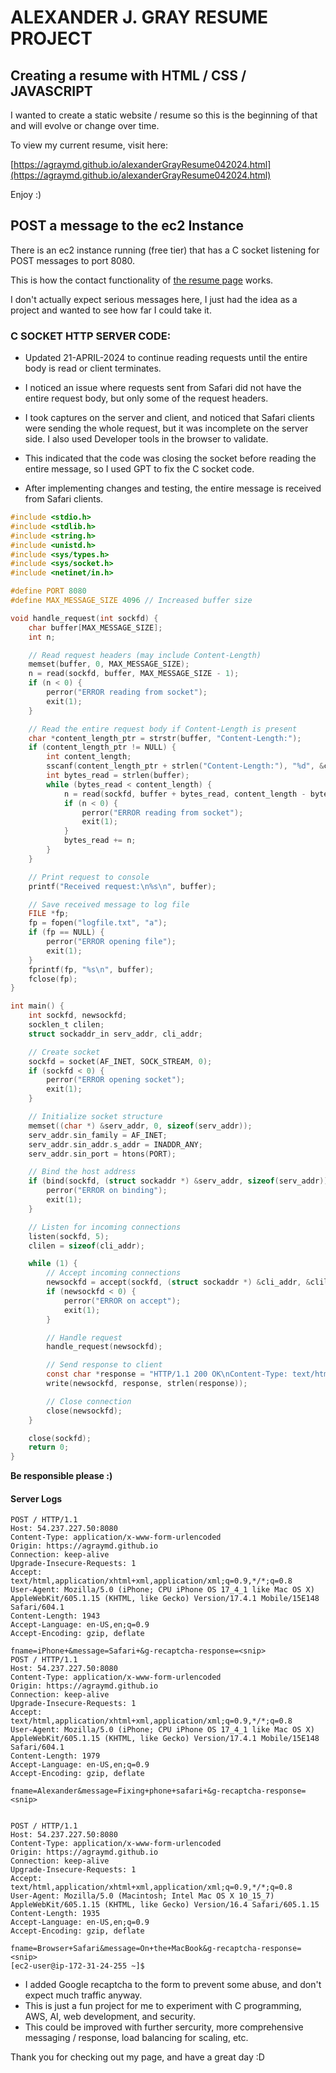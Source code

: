 # ALEXANDER J. GRAY RESUME PROJECT 
## Creating a resume with HTML / CSS / JAVASCRIPT 

I wanted to create a static website / resume so this is the beginning of that and will evolve or change over time. 

To view my current resume, visit here:

[https://agraymd.github.io/alexanderGrayResume042024.html](https://agraymd.github.io/alexanderGrayResume042024.html)

Enjoy :)


## POST a message to the ec2 Instance 

There is an ec2 instance running (free tier) that has a C socket listening for POST messages to port 8080. 

This is how the contact functionality of [the resume page](https://agraymd.github.io/alexanderGrayResume042024.html) works. 

I don't actually expect serious messages here, I just had the idea as a project and wanted to see how far I could take it.

### C SOCKET HTTP SERVER CODE: 

- Updated 21-APRIL-2024 to continue reading requests until the entire body is read or client terminates.

- I noticed an issue where requests sent from Safari did not have the entire request body, but only some of the request headers.

- I took captures on the server and client, and noticed that Safari clients were sending the whole request, but it was incomplete on the server side. I also used Developer tools in the browser to validate.

- This indicated that the code was closing the socket before reading the entire message, so I used GPT to fix the C socket code.

- After implementing changes and testing, the entire message is received from Safari clients. 

```C
#include <stdio.h>
#include <stdlib.h>
#include <string.h>
#include <unistd.h>
#include <sys/types.h>
#include <sys/socket.h>
#include <netinet/in.h>

#define PORT 8080
#define MAX_MESSAGE_SIZE 4096 // Increased buffer size

void handle_request(int sockfd) {
    char buffer[MAX_MESSAGE_SIZE];
    int n;

    // Read request headers (may include Content-Length)
    memset(buffer, 0, MAX_MESSAGE_SIZE);
    n = read(sockfd, buffer, MAX_MESSAGE_SIZE - 1);
    if (n < 0) {
        perror("ERROR reading from socket");
        exit(1);
    }

    // Read the entire request body if Content-Length is present
    char *content_length_ptr = strstr(buffer, "Content-Length:");
    if (content_length_ptr != NULL) {
        int content_length;
        sscanf(content_length_ptr + strlen("Content-Length:"), "%d", &content_length);
        int bytes_read = strlen(buffer);
        while (bytes_read < content_length) {
            n = read(sockfd, buffer + bytes_read, content_length - bytes_read);
            if (n < 0) {
                perror("ERROR reading from socket");
                exit(1);
            }
            bytes_read += n;
        }
    }

    // Print request to console
    printf("Received request:\n%s\n", buffer);

    // Save received message to log file
    FILE *fp;
    fp = fopen("logfile.txt", "a");
    if (fp == NULL) {
        perror("ERROR opening file");
        exit(1);
    }
    fprintf(fp, "%s\n", buffer);
    fclose(fp);
}

int main() {
    int sockfd, newsockfd;
    socklen_t clilen;
    struct sockaddr_in serv_addr, cli_addr;

    // Create socket
    sockfd = socket(AF_INET, SOCK_STREAM, 0);
    if (sockfd < 0) {
        perror("ERROR opening socket");
        exit(1);
    }

    // Initialize socket structure
    memset((char *) &serv_addr, 0, sizeof(serv_addr));
    serv_addr.sin_family = AF_INET;
    serv_addr.sin_addr.s_addr = INADDR_ANY;
    serv_addr.sin_port = htons(PORT);

    // Bind the host address
    if (bind(sockfd, (struct sockaddr *) &serv_addr, sizeof(serv_addr)) < 0) {
        perror("ERROR on binding");
        exit(1);
    }

    // Listen for incoming connections
    listen(sockfd, 5);
    clilen = sizeof(cli_addr);

    while (1) {
        // Accept incoming connections
        newsockfd = accept(sockfd, (struct sockaddr *) &cli_addr, &clilen);
        if (newsockfd < 0) {
            perror("ERROR on accept");
            exit(1);
        }

        // Handle request
        handle_request(newsockfd);

        // Send response to client
        const char *response = "HTTP/1.1 200 OK\nContent-Type: text/html\n\n<html><body><h1>Message received</h1></body></html>\n";
        write(newsockfd, response, strlen(response));

        // Close connection
        close(newsockfd);
    }

    close(sockfd);
    return 0;
}
```
**Be responsible please :\)**

#### Server Logs

```
POST / HTTP/1.1
Host: 54.237.227.50:8080
Content-Type: application/x-www-form-urlencoded
Origin: https://agraymd.github.io
Connection: keep-alive
Upgrade-Insecure-Requests: 1
Accept: text/html,application/xhtml+xml,application/xml;q=0.9,*/*;q=0.8
User-Agent: Mozilla/5.0 (iPhone; CPU iPhone OS 17_4_1 like Mac OS X) AppleWebKit/605.1.15 (KHTML, like Gecko) Version/17.4.1 Mobile/15E148 Safari/604.1
Content-Length: 1943
Accept-Language: en-US,en;q=0.9
Accept-Encoding: gzip, deflate

fname=iPhone+&message=Safari+&g-recaptcha-response=<snip>
POST / HTTP/1.1
Host: 54.237.227.50:8080
Content-Type: application/x-www-form-urlencoded
Origin: https://agraymd.github.io
Connection: keep-alive
Upgrade-Insecure-Requests: 1
Accept: text/html,application/xhtml+xml,application/xml;q=0.9,*/*;q=0.8
User-Agent: Mozilla/5.0 (iPhone; CPU iPhone OS 17_4_1 like Mac OS X) AppleWebKit/605.1.15 (KHTML, like Gecko) Version/17.4.1 Mobile/15E148 Safari/604.1
Content-Length: 1979
Accept-Language: en-US,en;q=0.9
Accept-Encoding: gzip, deflate

fname=Alexander&message=Fixing+phone+safari+&g-recaptcha-response=<snip>


POST / HTTP/1.1
Host: 54.237.227.50:8080
Content-Type: application/x-www-form-urlencoded
Origin: https://agraymd.github.io
Connection: keep-alive
Upgrade-Insecure-Requests: 1
Accept: text/html,application/xhtml+xml,application/xml;q=0.9,*/*;q=0.8
User-Agent: Mozilla/5.0 (Macintosh; Intel Mac OS X 10_15_7) AppleWebKit/605.1.15 (KHTML, like Gecko) Version/16.4 Safari/605.1.15
Content-Length: 1935
Accept-Language: en-US,en;q=0.9
Accept-Encoding: gzip, deflate

fname=Browser+Safari&message=On+the+MacBook&g-recaptcha-response=<snip>
[ec2-user@ip-172-31-24-255 ~]$ 
```

- I added Google recaptcha to the form to prevent some abuse, and don't expect much traffic anyway. 
- This is just a fun project for me to experiment with C programming, AWS, AI, web development, and security. 
- This could be improved with further sercurity, more comprehensive messaging / response, load balancing for scaling, etc. 

Thank you for checking out my page, and have a great day :D 